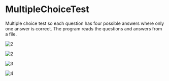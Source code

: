 # MultipleChoiceTest
Multiple choice test so each question has four possible answers where only one answer is correct. The program reads the questions and answers from a file.

![2](https://user-images.githubusercontent.com/35742868/204550344-78c72ad8-8a1b-4412-bbc4-a151afe3151c.png)

![2](https://user-images.githubusercontent.com/35742868/204551029-c4c0a341-b17d-4b49-a639-5e78b5550772.png)

![3](https://user-images.githubusercontent.com/35742868/204551050-c53ec0eb-a824-4b48-9193-ac9d8ac21e09.png)

![4](https://user-images.githubusercontent.com/35742868/204551057-662f6323-b1df-45fd-ae11-5de0386dde7a.png)

